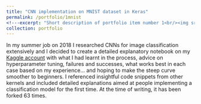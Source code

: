 ```yaml
---
title: "CNN implementation on MNIST dataset in Keras"
permalink: /portfolio/1mnist
<!---excerpt: "Short description of portfolio item number 1<br/><img src='/images/500x300.png'>"--->
collection: portfolio
---
```


In my summer job on 2018 I researched CNNs for image classification extensively and I decided to create a detailed explanatory notebook on my [Kaggle account](https://www.kaggle.com/anebzt/mnist-with-cnn-in-keras-detailed-explanation) with what I had learnt in the process, advice on hyperparameter tuning, failures and successes, what works best in each case based on my experience... and hoping to make the steep curve smoother to beginners. I referenced insightful code snippets from other kernels and included detailed explanations aimed at people implementing a classification model for the first time. At the time of writing, it has been forked 63 times. 

